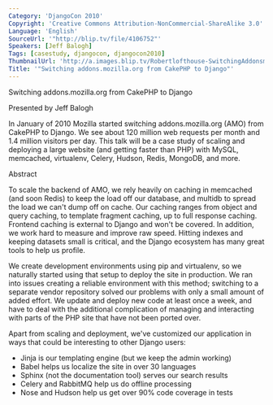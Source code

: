 ```yaml
---
Category: 'DjangoCon 2010'
Copyright: 'Creative Commons Attribution-NonCommercial-ShareAlike 3.0'
Language: 'English'
SourceUrl: '"http://blip.tv/file/4106752"'
Speakers: [Jeff Balogh]
Tags: [casestudy, djangocon, djangocon2010]
ThumbnailUrl: 'http://a.images.blip.tv/Robertlofthouse-SwitchingAddonsmozillaorgFromCakePHPToDjango334.png'
Title: '"Switching addons.mozilla.org from CakePHP to Django"'
---
```

Switching addons.mozilla.org from CakePHP to Django

Presented by Jeff Balogh

In January of 2010 Mozilla started switching addons.mozilla.org (AMO) from
CakePHP to Django. We see about 120 million web requests per month and 1.4
million visitors per day. This talk will be a case study of scaling and
deploying a large website (and getting faster than PHP) with MySQL, memcached,
virtualenv, Celery, Hudson, Redis, MongoDB, and more.

Abstract

To scale the backend of AMO, we rely heavily on caching in memcached (and soon
Redis) to keep the load off our database, and multidb to spread the load we
can't dump off on cache. Our caching ranges from object and query caching, to
template fragment caching, up to full response caching. Frontend caching is
external to Django and won't be covered. In addition, we work hard to measure
and improve raw speed. Hitting indexes and keeping datasets small is critical,
and the Django ecosystem has many great tools to help us profile.

We create development environments using pip and virtualenv, so we naturally
started using that setup to deploy the site in production. We ran into issues
creating a reliable environment with this method; switching to a separate
vendor repository solved our problems with only a small amount of added
effort. We update and deploy new code at least once a week, and have to deal
with the additional complication of managing and interacting with parts of the
PHP site that have not been ported over.

Apart from scaling and deployment, we've customized our application in ways
that could be interesting to other Django users:

  * Jinja is our templating engine (but we keep the admin working) 
  * Babel helps us localize the site in over 30 languages 
  * Sphinx (not the documentation tool) serves our search results 
  * Celery and RabbitMQ help us do offline processing 
  * Nose and Hudson help us get over 90% code coverage in tests 

